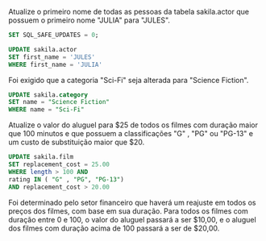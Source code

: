 Atualize o primeiro nome de todas as pessoas da tabela sakila.actor que possuem o primeiro nome "JULIA" para "JULES".

```sql
SET SQL_SAFE_UPDATES = 0;

UPDATE sakila.actor
SET first_name = 'JULES'
WHERE first_name = 'JULIA'
```

Foi exigido que a categoria "Sci-Fi" seja alterada para "Science Fiction".

```sql
UPDATE sakila.category
SET name = "Science Fiction"
WHERE name = "Sci-Fi" 
```

Atualize o valor do aluguel para $25 de todos os filmes com duração maior que 100 minutos e que possuem a classificações "G" , "PG" ou "PG-13" e um custo de substituição maior que $20.

```sql
UPDATE sakila.film
SET replacement_cost = 25.00
WHERE length > 100 AND 
rating IN ( "G" , "PG", "PG-13")
AND replacement_cost > 20.00
```

Foi determinado pelo setor financeiro que haverá um reajuste em todos os preços dos filmes, com base em sua duração. Para todos os filmes com duração entre 0 e 100, o valor do aluguel passará a ser $10,00, e o aluguel dos filmes com duração acima de 100 passará a ser de $20,00.